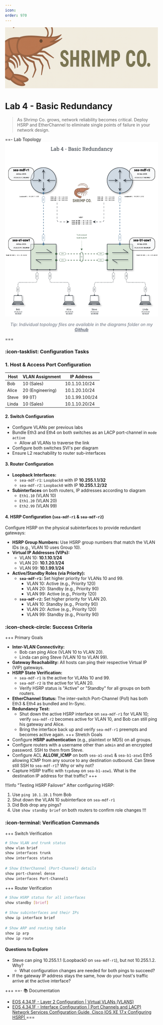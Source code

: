 ```yaml
---
icon:
order: 970
---
```

![](/static/network-academy/shrimpco/banner.png)

# Lab 4 - Basic Redundancy
> As Shrimp Co. grows, network reliability becomes critical. Deploy HSRP and EtherChannel to eliminate single points of failure in your network design.

==- Lab Topology
![](https://raw.githubusercontent.com/network-chadmin/containerlab/refs/heads/main/network-academy/shrimp-co/diagrams/04_basic-redundancy.png)

<p style="font-style: italic; color: #6b7280; font-size: 0.875rem; margin-top: 8px; text-align: center;">
<em>Tip: Individual topology files are available in the diagrams folder on my<strong><a href="https://github.com/network-chadmin/containerlab/tree/main/network-academy/shrimp-co/diagrams" style="color: #6b7280;"> Github</a></strong></em>
</p>
===

### :icon-tasklist: Configuration Tasks

### 1. Host & Access Port Configuration

| **Host** | **VLAN Assignment** | **IP Address** |
|------|------|------|
| Bob | 10 (Sales) | 10.1.10.10/24 |
| Alice | 20 (Engineering) | 10.1.20.10/24 |
| Steve | 99 (IT) | 10.1.99.100/24 |
| Linda | 10 (Sales) | 10.1.10.20/24 |

#### 2. Switch Configuration

- Configure VLANs per previous labs
- Bundle Eth3 and Eth4 on both switches as an LACP port-channel in `mode active`
    - Allow all VLANs to traverse the link
- Configure both switches SVI's per diagram
- Ensure L2 reachability to router sub-interfaces

#### 3. Router Configuration

- **Loopback Interfaces:**
    - `sea-mdf-r1`: `Loopback0` with IP **10.255.1.1/32**
    - `sea-mdf-r2`: `Loopback0` with IP **10.255.1.2/32**
- **Subinterfaces** on both routers, IP addresses according to diagram
    - `Eth1.10` (VLAN 10)
    - `Eth1.20` (VLAN 20)
    - `Eth2.99` (VLAN 99)

#### 4. HSRP Configuration (`sea-mdf-r1` & `sea-mdf-r2`)

Configure HSRP on the physical subinterfaces to provide redundant gateways:

- **HSRP Group Numbers:** Use HSRP group numbers that match the VLAN IDs (e.g., VLAN 10 uses Group 10).
- **Virtual IP Addresses (VIPs):**
    - VLAN 10: **10.1.10.1/24**
    - VLAN 20: **10.1.20.1/24**
    - VLAN 99: **10.1.99.1/24**
- **Active/Standby Roles (via Priority):**
    - **`sea-mdf-r1`:** Set higher priority for VLANs 10 and 99.
        - VLAN 10: Active (e.g., Priority 120)
        - VLAN 20: Standby (e.g., Priority 90)
        - VLAN 99: Active (e.g., Priority 120)
    - **`sea-mdf-r2`:** Set higher priority for VLAN 20.
        - VLAN 10: Standby (e.g., Priority 90)
        - VLAN 20: Active (e.g., Priority 120)
        - VLAN 99: Standby (e.g., Priority 90)

### :icon-check-circle: Success Criteria

+++ Primary Goals
-   **Inter-VLAN Connectivity:**
    -   Bob can ping Alice (VLAN 10 to VLAN 20).
    -   Linda can ping Steve (VLAN 10 to VLAN 99).
-   **Gateway Reachability:** All hosts can ping their respective Virtual IP (VIP) gateways.
-   **HSRP State Verification:**
    -   `sea-mdf-r1` is the active for VLANs 10 and 99.
    -   `sea-mdf-r2` is the active for VLAN 20.
    -   Verify HSRP status is "Active" or "Standby" for all groups on both routers.
-   **EtherChannel Status:** The inter-switch Port-Channel (Po1) has both Eth3 & Eth4 as bundled and In-Sync.
-   **Redundancy Test:**
    -   Shut down the active HSRP interface on `sea-mdf-r1` for VLAN 10; verify `sea-mdf-r2` becomes active for VLAN 10, and Bob can still ping his gateway and Alice.
    -   Bring the interface back up and verify `sea-mdf-r1` preempts and becomes active again.
+++ Stretch Goals
-   Configure **HSRP authentication** (e.g., plaintext or MD5) on all groups.
-   Configure routers with a username other than `admin` and an encrypted password. SSH to them from Steve.
-   Configure ACL **ALLOW_ICMP** on both `sea-a1-asw1` & `sea-b1-asw1`  Eth5 allowing ICMP from any source to any destination outbound.  Can Steve still SSH to `sea-mdf-r1`?  Why or why not? 
- Capture HSRP traffic with `tcpdump` on `sea-b1-asw1`.  What is the destination IP address for that traffic?
+++

!!!info "Testing HSRP Failover"
After configuring HSRP:
1. Use `ping 10.1.10.1` from Bob
2. Shut down the VLAN 10 subinterface on `sea-mdf-r1`
3. Did Bob drop any pings?
4. Use `show standby brief` on both routers to confirm role changes
!!!

### :icon-terminal: Verification Commands

+++ Switch Verification
```bash
# Show VLAN and trunk status
show vlan brief
show interfaces trunk
show interfaces status

# Show EtherChannel (Port-Channel) details
show port-channel dense
show interfaces Port-Channel1
```
+++ Router Verification
```bash
# Show HSRP status for all interfaces
show standby [brief]

# Show subinterfaces and their IPs
show ip interface brief

# Show ARP and routing table
show ip arp
show ip route
```

#### Questions to Explore
- Steve can ping 10.255.1.1 (Loopback0 on `sea-mdf-r1`), but not 10.255.1.2.  Why?
    - What configuration changes are needed for both pings to succeed?
- If the gateway IP address stays the same, how do your host's traffic arrive at the active interface?

+++
==- :books: Documentation
- [EOS 4.34.1F - Layer 2 Configuration | Virtual VLANs (VLANS)](https://www.arista.com/en/um-eos/eos-virtual-lans-vlans)
- [EOS 4.34.1F - Interface Configuration | Port Channels and LACP)](https://www.arista.com/en/um-eos/eos-port-channels-and-lacp)
[Network Services Configuration Guide, Cisco IOS XE 17.x Configuring HSRP| ](https://www.cisco.com/c/en/us/td/docs/routers/ios/config/17-x/ntw-servs/b-network-services/m_fhp-hsrp-0.html#GUID-DF65C0B1-B112-4202-BE31-637D8284A7E6)
===

